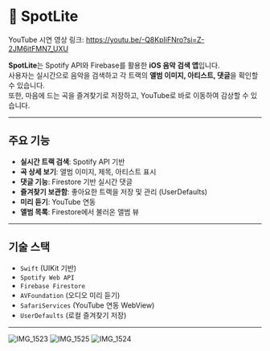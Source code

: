 # 🎵 SpotLite

YouTube 시연 영상 링크: https://youtu.be/-Q8KpIiFNro?si=Z-2JM6itFMN7_UXU

**SpotLite**는 Spotify API와 Firebase를 활용한 **iOS 음악 검색 앱**입니다.  
사용자는 실시간으로 음악을 검색하고 각 트랙의 **앨범 이미지, 아티스트, 댓글**을 확인할 수 있습니다.  
또한, 마음에 드는 곡을 즐겨찾기로 저장하고, YouTube로 바로 이동하여 감상할 수 있습니다.

---

## 주요 기능

- **실시간 트랙 검색**: Spotify API 기반
- **곡 상세 보기**: 앨범 이미지, 제목, 아티스트 표시
- **댓글 기능**: Firestore 기반 실시간 댓글
- **즐겨찾기 보관함**: 좋아요한 트랙을 저장 및 관리 (UserDefaults)
- **미리 듣기**: YouTube 연동
- **앨범 목록**: Firestore에서 불러온 앨범 뷰

---

## 기술 스택

- `Swift` (UIKit 기반)
- `Spotify Web API`
- `Firebase Firestore`
- `AVFoundation` (오디오 미리 듣기)
- `SafariServices` (YouTube 연동 WebView)
- `UserDefaults` (로컬 즐겨찾기 저장)

---

![IMG_1523](https://github.com/user-attachments/assets/5c57534b-1f75-45bf-aa96-1e5c7ce1468e)
![IMG_1525](https://github.com/user-attachments/assets/461b8baf-7f62-438c-8600-ceff08046121)
![IMG_1524](https://github.com/user-attachments/assets/e8569205-a16a-4e42-8dcc-039d8cd584eb)
